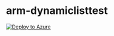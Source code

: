 # arm-dynamiclisttest

[![Deploy to Azure](https://aka.ms/deploytoazurebutton)](https://portal.azure.com/#create/Microsoft.Template/uri/https%3A%2F%2Fraw.githubusercontent.com%2Febizzity%2Farm-dynamiclisttest%2Fmaster%2Fdeploy.json)